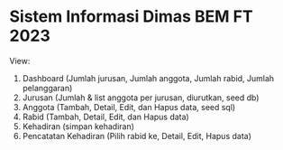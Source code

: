 
# Sistem Informasi Dimas BEM FT 2023
View:
1. Dashboard (Jumlah jurusan, Jumlah anggota, Jumlah rabid, Jumlah pelanggaran)
2. Jurusan (Jumlah & list anggota per jurusan, diurutkan, seed db)
3. Anggota (Tambah, Detail, Edit, dan Hapus data, seed sql)
4. Rabid (Tambah, Detail, Edit, dan Hapus data)
5. Kehadiran (simpan kehadiran)
6. Pencatatan Kehadiran (Pilih rabid ke, Detail, Edit, Hapus data)
